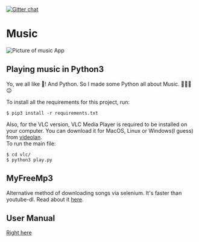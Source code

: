 [![Gitter chat](https://badges.gitter.im/gitterHQ/gitter.png)](https://gitter.im/noahbroyles/Music)

# Music
![Picture of music App](https://github.com/noahbroyles/Music/blob/master/images/music.png?raw=true)
## Playing music in Python3

Yo, we all like 🎵! And Python. So I made some Python all about Music. 🎵🎵🎵 😉

To install all the requirements for this project, run:
```
$ pip3 install -r requirements.txt
```
Also, for the VLC version, VLC Media Player is required to be installed on your computer. You can download it for MacOS, Linux or Windows(I guess) from [videolan](https://www.videolan.org/vlc/index.html).  
To run the main file:
```
$ cd vlc/
$ python3 play.py
```

## MyFreeMp3
Alternative method of downloading songs via selenium. It's faster than youtube-dl. Read about it [here](https://github.com/noahbroyles/Music/blob/master/myFreeMp3/README.md).

## User Manual
[Right here](https://github.com/noahbroyles/Music/blob/master/user-manual.md)
